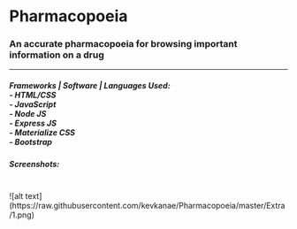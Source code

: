# Pharmacopoeia
<h3>An accurate pharmacopoeia for browsing important information on a drug</h3>
<hr/>
<h5>Frameworks | Software | Languages Used: <br>
- HTML/CSS <br>
- JavaScript <br>
- Node JS <br>
- Express JS <br>
- Materialize CSS <br>
- Bootstrap <br>

<h5>Screenshots:</h5><br>
![alt text](https://raw.githubusercontent.com/kevkanae/Pharmacopoeia/master/Extra/1.png)
